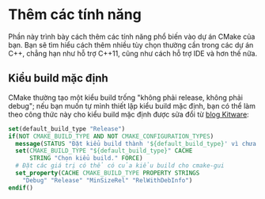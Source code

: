 # Thêm các tính năng

Phần này trình bày cách thêm các tính năng phổ biến vào dự án CMake của bạn. Bạn sẽ tìm hiểu cách thêm nhiều tùy chọn thường cần trong các dự án C++, chẳng hạn như hỗ trợ C++11, cũng như cách hỗ trợ IDE và hơn thế nữa.

## Kiểu build mặc định

CMake thường tạo một kiểu build trống "không phải release, không phải debug"; nếu bạn muốn tự mình thiết lập kiểu build mặc định, bạn có thể làm theo công thức này cho kiểu build mặc định được sửa đổi từ [blog Kitware](https://blog.kitware.com/cmake-and-the-default-build-type/):

```cmake
set(default_build_type "Release")
if(NOT CMAKE_BUILD_TYPE AND NOT CMAKE_CONFIGURATION_TYPES)
  message(STATUS "Đặt kiểu build thành '${default_build_type}' vì chưa có kiểu nào được chỉ định.")
  set(CMAKE_BUILD_TYPE "${default_build_type}" CACHE
      STRING "Chọn kiểu build." FORCE)
  # Đặt các giá trị có thể có của kiểu build cho cmake-gui
  set_property(CACHE CMAKE_BUILD_TYPE PROPERTY STRINGS
    "Debug" "Release" "MinSizeRel" "RelWithDebInfo")
endif()
```